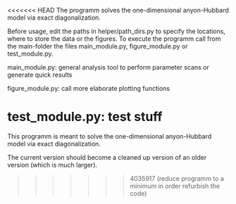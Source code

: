 <<<<<<< HEAD
The programm solves the one-dimensional anyon-Hubbard model via exact diagonalization.

Before usage, edit the paths in helper/path_dirs.py to specify the locations, where to store the data or the figures.
To execute the programm call from the main-folder the files main_module.py, figure_module.py or test_module.py.

main_module.py: general analysis tool to perform parameter scans or generate quick results

figure_module.py: call more elaborate plotting functions

test_module.py: test stuff
=======
This programm is meant to solve the one-dimensional anyon-Hubbard model via exact diagonalization.

The current version should become a cleaned up version of an older version (which is much larger).



>>>>>>> 4035917 (reduce programm to a minimum in order refurbish the code)
